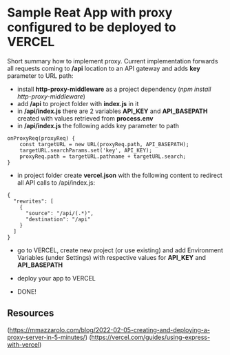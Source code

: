 # Sample Reat App with proxy configured to be deployed to VERCEL

Short summary how to implement proxy. Current implementation forwards all requests coming to __/api__ location to an API gateway and adds __key__ parameter to URL path:

- install __http-proxy-middleware__ as a project dependency (*npm install http-proxy-middleware*)
- add __/api__ to project folder with __index.js__ in it 
- in __/api/index.js__ there are 2 variables __API_KEY__ and __API_BASEPATH__ created with values retrieved from __process.env__
- in __/api/index.js__ the following adds key parameter to path
```
onProxyReq(proxyReq) {
    const targetURL = new URL(proxyReq.path, API_BASEPATH);
    targetURL.searchParams.set('key', API_KEY);
    proxyReq.path = targetURL.pathname + targetURL.search;
}
```

- in project folder create __vercel.json__ with the following content to redirect all API calls to /api/index.js:
```
{
  "rewrites": [
    {
      "source": "/api/(.*)",
      "destination": "/api"
    }
  ]
}
```
- go to VERCEL, create new project (or use existing) and add Environment Variables (under Settings) with respective values for __API_KEY__ and __API_BASEPATH__
- deploy your app to VERCEL

- DONE!


## Resources
(https://mmazzarolo.com/blog/2022-02-05-creating-and-deploying-a-proxy-server-in-5-minutes/)
(https://vercel.com/guides/using-express-with-vercel)
